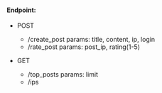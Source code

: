 #### Endpoint:
* POST
  * /create_post params: title, content, ip, login
  * /rate_post params: post_ip, rating(1-5)

* GET
  * /top_posts params: limit
  * /ips
